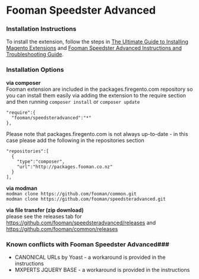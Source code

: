 Fooman Speedster Advanced
===================

### Installation Instructions
To install the extension, follow the steps in [The Ultimate Guide to Installing Magento Extensions](http://cdn.fooman.co.nz/media/custom/upload/TheUltimateGuidetoInstallingMagentoExtensions.pdf) and [Fooman Speedster Advanced Instructions and Troubleshooting Guide](http://cdn.fooman.co.nz/media/custom/upload/InstructionsandTroubleshooting-FoomanSpeedsterAdvanced.pdf).

### Installation Options

**via composer**  
Fooman extension are included in the packages.firegento.com repository so you can install them easily via adding the extension to the require section and then running `composer install` or `composer update`

    "require":{
      "fooman/speedsteradvanced":"*"
    },

Please note that packages.firegento.com is not always up-to-date - in this case please add the following in the repositories section

    "repositories":[
      {
        "type":"composer",
        "url":"http://packages.fooman.co.nz"
      }
    ],

**via modman**  
`modman clone https://github.com/fooman/common.git`   
`modman clone https://github.com/fooman/speedsteradvanced.git`   

**via file transfer (zip download)**  
    please see the releases tab for https://github.com/fooman/speedsteradvanced/releases
    and https://github.com/fooman/common/releases
    
### Known conflicts with Fooman Speedster Advanced###
* CANONICAL URLs by Yoast - a workaround is provided in the instructions
* MXPERTS JQUERY BASE - a workaround is provided in the instructions
